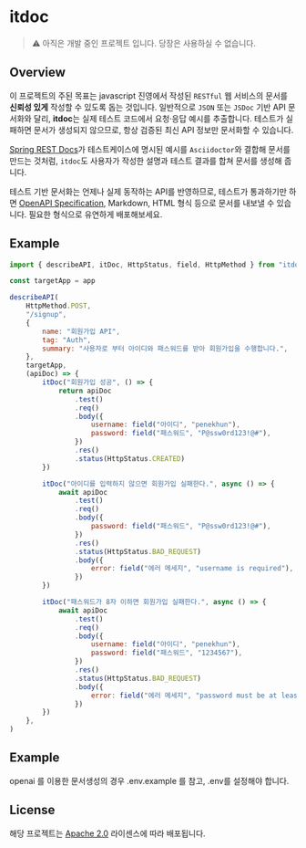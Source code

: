 # itdoc

> ⚠️ 아직은 개발 중인 프로젝트 입니다. 당장은 사용하실 수 없습니다.

## Overview

이 프로젝트의 주된 목표는 javascript 진영에서 작성된 `RESTful` 웹 서비스의 문서를 **신뢰성 있게**
작성할 수 있도록 돕는 것입니다. 일반적으로 `JSON` 또는 `JSDoc` 기반 API 문서화와 달리, **itdoc**는
실제 테스트 코드에서 요청·응답 예시를 추출합니다. 테스트가 실패하면 문서가 생성되지 않으므로, 항상
검증된 최신 API 정보만 문서화할 수 있습니다.

[Spring REST Docs]가 테스트케이스에 명시된 예시를 `Asciidoctor`와 결합해 문서를 만드는 것처럼,
`itdoc`도 사용자가 작성한 설명과 테스트 결과를 합쳐 문서를 생성해 줍니다.

테스트 기반 문서화는 언제나 실제 동작하는 API를 반영하므로, 테스트가 통과하기만 하면 [OpenAPI
Specification], Markdown, HTML 형식 등으로 문서를 내보낼 수 있습니다. 필요한 형식으로 유연하게
배포해보세요.

[Spring REST Docs]: https://spring.io/projects/spring-restdocs
[OpenAPI Specification]: https://swagger.io/specification/

## Example

```javascript
import { describeAPI, itDoc, HttpStatus, field, HttpMethod } from "itdoc"

const targetApp = app

describeAPI(
    HttpMethod.POST,
    "/signup",
    {
        name: "회원가입 API",
        tag: "Auth",
        summary: "사용자로 부터 아이디와 패스워드를 받아 회원가입을 수행합니다.",
    },
    targetApp,
    (apiDoc) => {
        itDoc("회원가입 성공", () => {
            return apiDoc
                .test()
                .req()
                .body({
                    username: field("아이디", "penekhun"),
                    password: field("패스워드", "P@ssw0rd123!@#"),
                })
                .res()
                .status(HttpStatus.CREATED)
        })

        itDoc("아이디를 입력하지 않으면 회원가입 실패한다.", async () => {
            await apiDoc
                .test()
                .req()
                .body({
                    password: field("패스워드", "P@ssw0rd123!@#"),
                })
                .res()
                .status(HttpStatus.BAD_REQUEST)
                .body({
                    error: field("에러 메세지", "username is required"),
                })
        })

        itDoc("패스워드가 8자 이하면 회원가입 실패한다.", async () => {
            await apiDoc
                .test()
                .req()
                .body({
                    username: field("아이디", "penekhun"),
                    password: field("패스워드", "1234567"),
                })
                .res()
                .status(HttpStatus.BAD_REQUEST)
                .body({
                    error: field("에러 메세지", "password must be at least 8 characters"),
                })
        })
    },
)
```

## Example

openai 를 이용한 문서생성의 경우 .env.example 를 참고, .env를 설정해야 합니다.

## License

해당 프로젝트는 [Apache 2.0] 라이센스에 따라 배포됩니다.

[Apache 2.0]: LICENSE.txt
